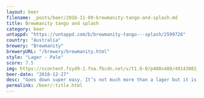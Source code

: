 ```yaml
---
layout: beer
filename: _posts/beer/2016-11-09-brewmanity-tango-and-splash.md
title: Brewmanity tango and splash
category: beer
untappd: "https://untappd.com/b/brewmanity-tango---splash/2599726"
country: "Australia"
brewery: "Brewmanity"
breweryURL: "/brewery/brewmanity.html"
style: "Lager - Pale"
score: 7.5
img: https://scontent.fsyd9-1.fna.fbcdn.net/v/t1.0-0/p480x480/49143082_10156797296113745_7311870157138165760_o.jpg?_nc_cat=102&_nc_sid=e007fa&_nc_ohc=3MzBQhDCyZQAX8ZVHrF&_nc_ht=scontent.fsyd9-1.fna&tp=6&oh=f2e2ca2ced33eb800c7cfa4cd842b3cf&oe=5F934682
beer-date: "2018-12-27"
desc: "Goes down super easy. It’s not much more than a lager but it is a very good lager"
permalink: /beer/:title.html
---
```

